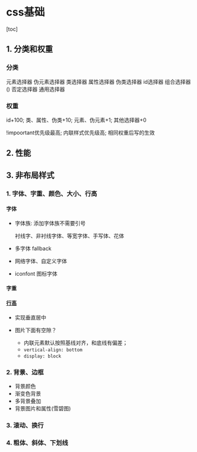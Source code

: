 # css基础

[toc]

## 1. 分类和权重

### 分类

元素选择器 伪元素选择器 类选择器 属性选择器 伪类选择器 id选择器 组合选择器() 否定选择器 通用选择器

### 权重

id+100; 类、属性、伪类+10; 元素、伪元素+1; 其他选择器+0

!impoortant优先级最高; 内联样式优先级高; 相同权重后写的生效

## 2. 性能

## 3. 非布局样式

### 1. 字体、字重、颜色、大小、行高

#### 字体

- 字体族: 添加字体族不需要引号

  衬线字、非衬线字体、等宽字体、手写体、花体

- 多字体 fallback

- 网络字体、自定义字体

- iconfont 图标字体

#### 字重

#### [行高](https://www.zhangxinxu.com/wordpress/2009/11/css%E8%A1%8C%E9%AB%98line-height%E7%9A%84%E4%B8%80%E4%BA%9B%E6%B7%B1%E5%85%A5%E7%90%86%E8%A7%A3%E5%8F%8A%E5%BA%94%E7%94%A8/?shrink=1)

- 实现垂直居中

- 图片下面有空隙？
  - 内联元素默认按照基线对齐，和底线有偏差；
  - `vertical-align: bottom`
  - `display: block`

### 2. 背景、边框

- 背景颜色
- 渐变色背景
- 多背景叠加
- 背景图片和属性(雪碧图)

### 3. 滚动、换行

### 4. 粗体、斜体、下划线
